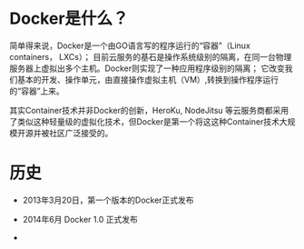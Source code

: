 # Docker是什么？

简单得来说，Docker是一个由GO语言写的程序运行的“容器”（Linux containers， LXCs）； 目前云服务的基石是操作系统级别的隔离，在同一台物理服务器上虚拟出多个主机。Docker则实现了一种应用程序级别的隔离； 它改变我们基本的开发、操作单元，由直接操作虚拟主机（VM）,转换到操作程序运行的“容器”上来。

其实Container技术并非Docker的创新，HeroKu, NodeJitsu 等云服务商都采用了类似这种轻量级的虚拟化技术，但Docker是第一个将这这种Container技术大规模开源并被社区广泛接受的。

# 历史

* 2013年3月20日，第一个版本的Docker正式发布

* 2014年6月 Docker 1.0 正式发布

* 


